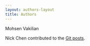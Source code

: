 ```yaml
---
layout: authors-layout
title: Authors
---
```


Mohsen Vakilian

Nick Chen contributed to the [Git posts]({{site.url}}/git).

